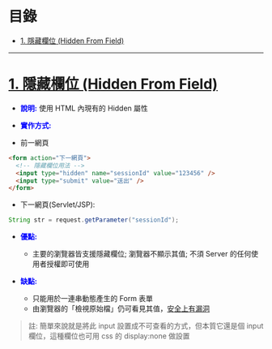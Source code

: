 <h1 id="top">目錄</h1>

- [1. 隱藏欄位 (Hidden From Field)](#s1)

---

# <a id='s1' class='md-title' href='#top'>1. 隱藏欄位 (Hidden From Field)</a>

- **<span style='color:blue;'>說明:</span>** 使用 HTML 內現有的 Hidden 屬性
- **<span style='color:blue;'>實作方式:</span>**

- 前一網頁

```html
<form action="下一網頁">
  <!-- 隱藏欄位用法 -->
  <input type="hidden" name="sessionId" value="123456" />
  <input type="submit" value="送出" />
</form>
```

- 下一網頁(Servlet/JSP):

```java
String str = request.getParameter("sessionId");
```

- **<span style='color:blue;'>優點:</span>**

  - 主要的瀏覽器皆支援隱藏欄位; 瀏覽器不顯示其值; 不須 Server 的任何使用者授權即可使用

- **<span style='color:blue;'>缺點:</span>**

  - 只能用於一連串動態產生的 Form 表單
  - 由瀏覽器的「檢視原始檔」仍可看見其值，<u>安全上有漏洞</u>

> 註: 簡單來說就是將此 input 設置成不可查看的方式，但本質它還是個 input 欄位，這種欄位也可用 css 的 display:none 做設置
